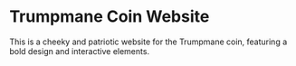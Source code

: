 # Trumpmane Coin Website
This is a cheeky and patriotic website for the Trumpmane coin, featuring a bold design and interactive elements.
